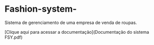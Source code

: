 # Fashion-system-
Sistema de gerenciamento de uma empresa de venda de roupas.

[Clique aqui para acessar a documentação](Documentação do sistema FSY.pdf)

